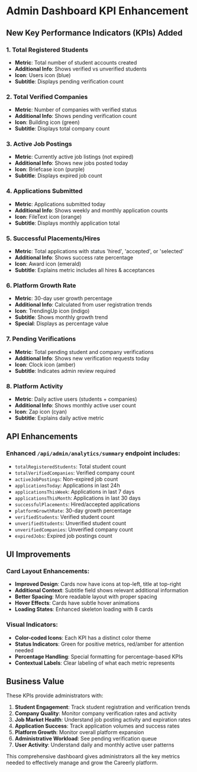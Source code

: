 # Admin Dashboard KPI Enhancement

## New Key Performance Indicators (KPIs) Added

### 1. **Total Registered Students**

- **Metric**: Total number of student accounts created
- **Additional Info**: Shows verified vs unverified students
- **Icon**: Users icon (blue)
- **Subtitle**: Displays pending verification count

### 2. **Total Verified Companies**

- **Metric**: Number of companies with verified status
- **Additional Info**: Shows pending verification count
- **Icon**: Building icon (green)
- **Subtitle**: Displays total company count

### 3. **Active Job Postings**

- **Metric**: Currently active job listings (not expired)
- **Additional Info**: Shows new jobs posted today
- **Icon**: Briefcase icon (purple)
- **Subtitle**: Displays expired job count

### 4. **Applications Submitted**

- **Metric**: Applications submitted today
- **Additional Info**: Shows weekly and monthly application counts
- **Icon**: FileText icon (orange)
- **Subtitle**: Displays monthly application total

### 5. **Successful Placements/Hires**

- **Metric**: Total applications with status 'hired', 'accepted', or 'selected'
- **Additional Info**: Shows success rate percentage
- **Icon**: Award icon (emerald)
- **Subtitle**: Explains metric includes all hires & acceptances

### 6. **Platform Growth Rate**

- **Metric**: 30-day user growth percentage
- **Additional Info**: Calculated from user registration trends
- **Icon**: TrendingUp icon (indigo)
- **Subtitle**: Shows monthly growth trend
- **Special**: Displays as percentage value

### 7. **Pending Verifications**

- **Metric**: Total pending student and company verifications
- **Additional Info**: Shows new verification requests today
- **Icon**: Clock icon (amber)
- **Subtitle**: Indicates admin review required

### 8. **Platform Activity**

- **Metric**: Daily active users (students + companies)
- **Additional Info**: Shows monthly active user count
- **Icon**: Zap icon (cyan)
- **Subtitle**: Explains daily active metric

## API Enhancements

### Enhanced `/api/admin/analytics/summary` endpoint includes:

- `totalRegisteredStudents`: Total student count
- `totalVerifiedCompanies`: Verified company count
- `activeJobPostings`: Non-expired job count
- `applicationsToday`: Applications in last 24h
- `applicationsThisWeek`: Applications in last 7 days
- `applicationsThisMonth`: Applications in last 30 days
- `successfulPlacements`: Hired/accepted applications
- `platformGrowthRate`: 30-day growth percentage
- `verifiedStudents`: Verified student count
- `unverifiedStudents`: Unverified student count
- `unverifiedCompanies`: Unverified company count
- `expiredJobs`: Expired job postings count

## UI Improvements

### Card Layout Enhancements:

- **Improved Design**: Cards now have icons at top-left, title at top-right
- **Additional Context**: Subtitle field shows relevant additional information
- **Better Spacing**: More readable layout with proper spacing
- **Hover Effects**: Cards have subtle hover animations
- **Loading States**: Enhanced skeleton loading with 8 cards

### Visual Indicators:

- **Color-coded Icons**: Each KPI has a distinct color theme
- **Status Indicators**: Green for positive metrics, red/amber for attention needed
- **Percentage Handling**: Special formatting for percentage-based KPIs
- **Contextual Labels**: Clear labeling of what each metric represents

## Business Value

These KPIs provide administrators with:

1. **Student Engagement**: Track student registration and verification trends
2. **Company Quality**: Monitor company verification rates and activity
3. **Job Market Health**: Understand job posting activity and expiration rates
4. **Application Success**: Track application volumes and success rates
5. **Platform Growth**: Monitor overall platform expansion
6. **Administrative Workload**: See pending verification queue
7. **User Activity**: Understand daily and monthly active user patterns

This comprehensive dashboard gives administrators all the key metrics needed to effectively manage and grow the Careerly platform.
